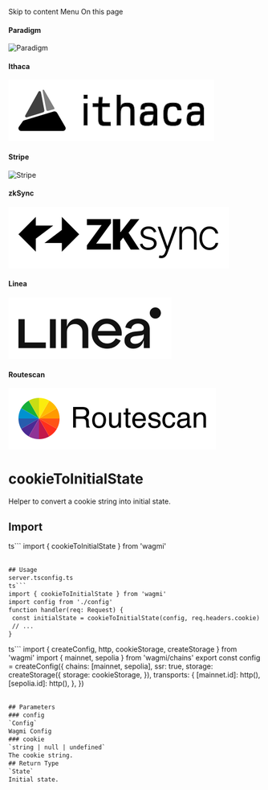 Skip to content 
Menu
On this page
#### Paradigm
![Paradigm](https://raw.githubusercontent.com/wevm/.github/main/content/sponsors/paradigm-light.svg)
#### Ithaca
![Ithaca](https://raw.githubusercontent.com/wevm/.github/main/content/sponsors/ithaca-light.svg)
#### Stripe
![Stripe](https://raw.githubusercontent.com/wevm/.github/main/content/sponsors/stripe-light.svg)
#### zkSync
![zkSync](https://raw.githubusercontent.com/wevm/.github/main/content/sponsors/zksync-light.svg)
#### Linea
![Linea](https://raw.githubusercontent.com/wevm/.github/main/content/sponsors/linea-light.svg)
#### Routescan
![Routescan](https://raw.githubusercontent.com/wevm/.github/main/content/sponsors/routescan-light.svg)
# cookieToInitialState ​
Helper to convert a cookie string into initial state.
## Import ​
ts```
import { cookieToInitialState } from 'wagmi'
```

## Usage ​
server.tsconfig.ts
ts```
import { cookieToInitialState } from 'wagmi'
import config from './config'
function handler(req: Request) {
 const initialState = cookieToInitialState(config, req.headers.cookie)
 // ...
}
```

ts```
import {
 createConfig,
 http,
 cookieStorage,
 createStorage
} from 'wagmi'
import { mainnet, sepolia } from 'wagmi/chains'
export const config = createConfig({
 chains: [mainnet, sepolia],
 ssr: true,
 storage: createStorage({ 
  storage: cookieStorage,
 }), 
 transports: {
  [mainnet.id]: http(),
  [sepolia.id]: http(),
 },
})
```

## Parameters ​
### config ​
`Config`
Wagmi Config
### cookie ​
`string | null | undefined`
The cookie string.
## Return Type ​
`State`
Initial state.
